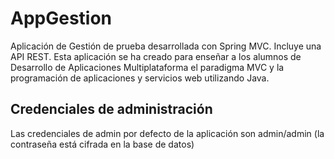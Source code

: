# AppGestion
Aplicación de Gestión de prueba desarrollada con Spring MVC. Incluye una API REST. Esta aplicación se ha creado para enseñar a los alumnos de Desarrollo de Aplicaciones Multiplataforma el paradigma MVC y la programación de aplicaciones y servicios web utilizando Java.

Credenciales de administración
-----------------------
Las credenciales de admin por defecto de la aplicación son admin/admin (la contraseña está cifrada en la base de datos)
